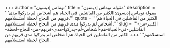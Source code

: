 +++
author = "توماس إديسون"
title = "مقولة توماس إديسون"
description = '''مقولة توماس إديسون: الكثير من الفاشلين في الحياة هم أشخاص لم يدركوا مدى قربهم من النجاح لحظة استسلامهم.'''
quote = '''الكثير من الفاشلين في الحياة هم أشخاص لم يدركوا مدى قربهم من النجاح لحظة استسلامهم.'''
slug = '''الكثير-من-الفاشلين-في-الحياة-هم-أشخاص-لم-يدركوا-مدى-قربهم-من-النجاح-لحظة-استسلامهم'''
+++
الكثير من الفاشلين في الحياة هم أشخاص لم يدركوا مدى قربهم من النجاح لحظة استسلامهم.
